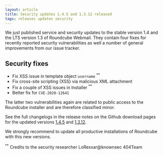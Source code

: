 ```yaml
---
layout: article
title: Security updates 1.4.5 and 1.3.12 released
tags: releases updates security
---
```


We just published service and security updates to the stable version 1.4 and the LTS
version 1.3 of Roundcube Webmail. They contain four fixes for recently reported
security vulnerabilities as well a number of general improvements from our issue tracker.

## Security fixes

- Fix XSS issue in template object `username` <sup>**</sup>
- Fix cross-site scripting (XSS) via malicious XML attachment
- Fix a couple of XSS issues in Installer <sup>**</sup>
- Better fix for `CVE-2020-12641`

The latter two vulnerabilities again are related to public access to the Roundcube installer
and are therefore classified minor.

See the full changelogs in the release notes on the Github download pages for the updated versions
[1.4.5](https://github.com/roundcube/roundcubemail/releases/tag/1.4.4) and [1.3.12](https://github.com/roundcube/roundcubemail/releases/tag/1.3.12).

We strongly recommend to update all productive installations of Roundcube
with this new versions.

<sup>**</sup> Credits to the security researcher LoRexxar@knownsec 404Team
